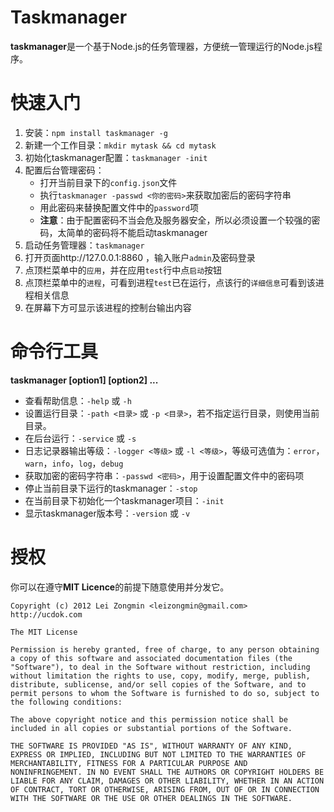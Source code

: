 Taskmanager
================

**taskmanager**是一个基于Node.js的任务管理器，方便统一管理运行的Node.js程序。


快速入门
================

1. 安装：`npm install taskmanager -g`
2. 新建一个工作目录：`mkdir mytask && cd mytask`
3. 初始化taskmanager配置：`taskmanager -init`
4. 配置后台管理密码：
    + 打开当前目录下的`config.json`文件
    + 执行`taskmanager -passwd <你的密码>`来获取加密后的密码字符串
    + 用此密码来替换配置文件中的`password`项
    + **注意**：由于配置密码不当会危及服务器安全，所以必须设置一个较强的密码，太简单的密码将不能启动taskmanager
5. 启动任务管理器：`taskmanager`
6. 打开页面http://127.0.0.1:8860 ，输入账户`admin`及密码登录
7. 点顶栏菜单中的`应用`，并在应用`test`行中点`启动`按钮
8. 点顶栏菜单中的`进程`，可看到进程`test`已在运行，点该行的`详细信息`可看到该进程相关信息
9. 在屏幕下方可显示该进程的控制台输出内容


命令行工具
==================

**taskmanager [option1] [option2] ...**

* 查看帮助信息：`-help` 或 `-h`
* 设置运行目录：`-path <目录>` 或 `-p <目录>`，若不指定运行目录，则使用当前目录。
* 在后台运行：`-service` 或 `-s`
* 日志记录器输出等级：`-logger <等级>` 或 `-l <等级>`，等级可选值为：`error`，`warn`，`info`，`log`，`debug`
* 获取加密的密码字符串：`-passwd <密码>`，用于设置配置文件中的密码项
* 停止当前目录下运行的taskmanager：`-stop`
* 在当前目录下初始化一个taskmanager项目：`-init`
* 显示taskmanager版本号：`-version` 或 `-v`


授权
=================

你可以在遵守**MIT Licence**的前提下随意使用并分发它。

```
Copyright (c) 2012 Lei Zongmin <leizongmin@gmail.com>
http://ucdok.com

The MIT License

Permission is hereby granted, free of charge, to any person obtaining
a copy of this software and associated documentation files (the
"Software"), to deal in the Software without restriction, including
without limitation the rights to use, copy, modify, merge, publish,
distribute, sublicense, and/or sell copies of the Software, and to
permit persons to whom the Software is furnished to do so, subject to
the following conditions:

The above copyright notice and this permission notice shall be
included in all copies or substantial portions of the Software.

THE SOFTWARE IS PROVIDED "AS IS", WITHOUT WARRANTY OF ANY KIND,
EXPRESS OR IMPLIED, INCLUDING BUT NOT LIMITED TO THE WARRANTIES OF
MERCHANTABILITY, FITNESS FOR A PARTICULAR PURPOSE AND
NONINFRINGEMENT. IN NO EVENT SHALL THE AUTHORS OR COPYRIGHT HOLDERS BE
LIABLE FOR ANY CLAIM, DAMAGES OR OTHER LIABILITY, WHETHER IN AN ACTION
OF CONTRACT, TORT OR OTHERWISE, ARISING FROM, OUT OF OR IN CONNECTION
WITH THE SOFTWARE OR THE USE OR OTHER DEALINGS IN THE SOFTWARE.
```